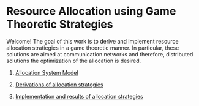 # Resource Allocation using Game Theoretic Strategies
Welcome! The goal of this work is to derive and implement resource allocation stratiegies in a game theoretic manner. In particular, these solutions are aimed at communication networks and therefore, distributed solutions the optimization of the allocation is desired. 

1.  [Allocation System Model](/documentation/readmes/framework.md)

2.  [Derivations of allocation strategies](/documentation/readmes/framework.md)

3.  [Implementation and results of allocation strategies](/documentation/readmes/framework.md)
